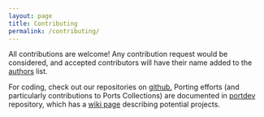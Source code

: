 ```yaml
---
layout: page
title: Contributing
permalink: /contributing/
---
```


All contributions are welcome! Any contribution request would be considered,
and accepted contributors will have their name added to the
[authors](https://github.com/FreeWebOS/freewebos-portdev/wiki/Authors) list.

For coding, check out our repositories on [github.][gh] Porting efforts (and
particularly contributions to Ports Collections) are documented in
[portdev][pd] repository, which has a [wiki page][contrib] describing potential
projects.

[gh]:       http://github.com/FreeWebOS
[pd]:       http://github.com/FreeWebOS/freewebos-portdev/
[contrib]:  https://github.com/FreeWebOS/freewebos-portdev/wiki/Contributing

